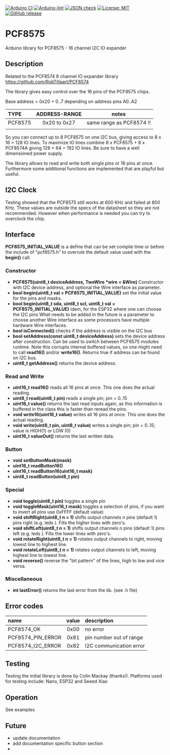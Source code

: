 
[![Arduino CI](https://github.com/RobTillaart/PCF8575/workflows/Arduino%20CI/badge.svg)](https://github.com/marketplace/actions/arduino_ci)
[![Arduino-lint](https://github.com/RobTillaart/PCF8575/actions/workflows/arduino-lint.yml/badge.svg)](https://github.com/RobTillaart/PCF8575/actions/workflows/arduino-lint.yml)
[![JSON check](https://github.com/RobTillaart/PCF8575/actions/workflows/jsoncheck.yml/badge.svg)](https://github.com/RobTillaart/PCF8575/actions/workflows/jsoncheck.yml)
[![License: MIT](https://img.shields.io/badge/license-MIT-green.svg)](https://github.com/RobTillaart/PCF8575/blob/master/LICENSE)
[![GitHub release](https://img.shields.io/github/release/RobTillaart/PCF8575.svg?maxAge=3600)](https://github.com/RobTillaart/PCF8575/releases)


# PCF8575

Arduino library for PCF8575 - 16 channel I2C IO expander


## Description

Related to the PCF8574 8 channel IO expander library  https://github.com/RobTillaart/PCF8574

The library gives easy control over the 16 pins of the PCF8575 chips.

Base address = 0x20 + 0..7 depending on address pins A0..A2

| TYPE     | ADDRESS-RANGE | notes                    |
|:---------|:-------------:|:------------------------:|
|PCF8575   | 0x20 to 0x27  | same range as PCF8574 !! |
|          |               |                          |


So you can connect up to 8 PCF8575 on one I2C bus, giving access 
to 8 x 16 = 128 IO lines. 
To maximize IO lines combine 8 x PCF8575 + 8 x PCF8574A giving
128 + 64 = 192 IO lines. 
Be sure to have a well dimensioned power supply.

The library allows to read and write both single pins or 16 pins at once.
Furthermore some additional functions are implemented that are 
playful but useful.


## I2C Clock

Testing showed that the PCF8575 still works at 600 KHz and failed at 800 KHz.
These values are outside the specs of the datasheet so they are not recommended.
However when performance is needed you can try to overclock the chip. 


## Interface

**PCF8575_INITIAL_VALUE** is a define that can be set compile time or before
the include of "pcf8575.h" to overrule the default value used with the 
**begin()** call.


### Constructor

- **PCF8575(uint8_t deviceAddress, TwoWire \*wire = &Wire)** Constructor with I2C device address,
and optional the Wire interface as parameter.
- **bool begin(uint8_t val = PCF8575_INITIAL_VALUE)** set the initial value for the pins and masks.
- **bool begin(uint8_t sda, uint8_t scl, uint8_t val = PCF8575_INITIAL_VALUE)** idem, for the ESP32 where one can choose the I2C pins
What needs to be added in the future is a parameter to choose another Wire interface
as some processors have multiple hardware Wire interfaces.
- **bool isConnected()** checks if the address is visible on the I2C bus
- **bool setAddress(const uint8_t deviceAddress)** sets the device address after construction. 
Can be used to switch between PCF8575 modules runtime. Note this corrupts internal buffered values, 
so one might need to call **read16()** and/or **write16()**. Returns true if address can be found on I2C bus.
- **uint8_t getAddress()** returns the device address.


### Read and Write

- **uint16_t read16()** reads all 16 pins at once. This one does the actual reading.
- **uint8_t read(uint8_t pin)** reads a single pin; pin = 0..15
- **uint16_t value()** returns the last read inputs again, as this information is buffered 
in the class this is faster than reread the pins.
- **void write16(uint16_t value)** writes all 16 pins at once. This one does the actual reading.
- **void write(uint8_t pin, uint8_t value)** writes a single pin; pin = 0..15; value is HIGH(1) or LOW (0)
- **uint16_t valueOut()** returns the last written data.


### Button

- **void setButtonMask(mask)** 
- **uint16_t readButton16()**
- **uint16_t readButton16(uint16_t mask)**
- **uint8_t readButton(uint8_t pin)**


### Special

- **void toggle(uint8_t pin)** toggles a single pin
- **void toggleMask(uint16_t mask)** toggles a selection of pins, 
if you want to invert all pins use 0xFFFF (default value)
- **void shiftRight(uint8_t n = 1)** shifts output channels n pins (default 1) pins right (e.g. leds ). 
Fills the higher lines with zero's.
- **void shiftLeft(uint8_t n = 1)**  shifts output channels n pins (default 1) pins left (e.g. leds ).
Fills the lower lines with zero's.
- **void rotateRight(uint8_t n = 1)** rotates output channels to right, moving lowest line to highest line.
- **void rotateLeft(uint8_t n = 1)** rotates output channels to left, moving highest line to lowest line.
- **void reverse()** reverse the "bit pattern" of the lines, high to low and vice versa.


### Miscellaneous

- **int lastError()** returns the last error from the lib. (see .h file)


## Error codes

| name               | value | description             |
|:-------------------|:-----:|:------------------------|
| PCF8574_OK         | 0x00  | no error                |
| PCF8574_PIN_ERROR  | 0x81  | pin number out of range |
| PCF8574_I2C_ERROR  | 0x82  | I2C communication error |


## Testing

Testing the initial library is done by Colin Mackay (thanks!).
Platforms used for testing include: Nano, ESP32 and Seeed Xiao


## Operation

See examples


## Future

- update documentation
- add documentation specific button section
- 
